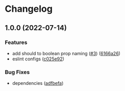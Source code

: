 # Changelog

## 1.0.0 (2022-07-14)


### Features

* add should to boolean prop naming ([#3](https://github.com/PlaidypusDev/eslint-config/issues/3)) ([6166a26](https://github.com/PlaidypusDev/eslint-config/commit/6166a2618e194ced6f7d585025b073b8c425c0d9))
* eslint configs ([c025e92](https://github.com/PlaidypusDev/eslint-config/commit/c025e9258f3f4ef96e4447e9c36009077e772f0c))


### Bug Fixes

* dependencies ([adfbefa](https://github.com/PlaidypusDev/eslint-config/commit/adfbefa6d04714d047c31238c939ad06e3ce99f8))
